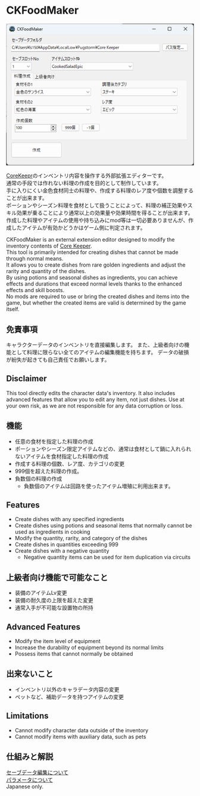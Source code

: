 # CKFoodMaker

![CKFoodMaker Overview](Document/images/imageSample.png)

[CoreKeepr](https://store.steampowered.com/app/1621690/Core_Keeper/)のインベントリ内容を操作する外部拡張エディターです。  
通常の手段では作れない料理の作成を目的として制作しています。  
手に入りにくい金色食材同士の料理や、作成する料理のレア度や個数を調整することが出来ます。  
ポーションやシーズン料理を食材として扱うことによって、料理の補正効果やスキル効果が乗ることにより通常以上の効果量や効果時間を得ることが出来ます。  
作成した料理やアイテムの使用や持ち込みにmod等は一切必要ありませんが、作成したアイテムが有効かどうかはゲーム側に判定されます。

CKFoodMaker is an external extension editor designed to modify the inventory contents of [Core Keeper](https://store.steampowered.com/app/1621690/Core_Keeper/).  
This tool is primarily intended for creating dishes that cannot be made through normal means.  
It allows you to create dishes from rare golden ingredients and adjust the rarity and quantity of the dishes.  
By using potions and seasonal dishes as ingredients, you can achieve effects and durations that exceed normal levels thanks to the enhanced effects and skill boosts.  
No mods are required to use or bring the created dishes and items into the game, but whether the created items are valid is determined by the game itself.

## 免責事項
キャラクターデータのインベントリを直接編集します。
また、上級者向けの機能として料理に限らない全てのアイテムの編集機能を持ちます。
データの破損が紛失が起きても自己責任でお願いします。

## Disclaimer
This tool directly edits the character data's inventory. It also includes advanced features that allow you to edit any item, not just dishes. Use at your own risk, as we are not responsible for any data corruption or loss.

## 機能
- 任意の食材を指定した料理の作成
- ポーションやシーズン限定アイテムなどの、通常は食材として鍋に入れられないアイテムを食材指定した料理の作成
- 作成する料理の個数、レア度、カテゴリの変更
- 999個を超えた料理の作成。
- 負数個の料理の作成
  - 負数個のアイテムは回路を使ったアイテム増殖に利用出来ます。

## Features
- Create dishes with any specified ingredients
- Create dishes using potions and seasonal items that normally cannot be used as ingredients in cooking
- Modify the quantity, rarity, and category of the dishes
- Create dishes in quantities exceeding 999
- Create dishes with a negative quantity
  - Negative quantity items can be used for item duplication via circuits

## 上級者向け機能で可能なこと
- 装備のアイテムLv変更
- 装備の耐久度の上限を超えた変更
- 通常入手が不可能な設置物の所持

## Advanced Features
- Modify the item level of equipment
- Increase the durability of equipment beyond its normal limits
- Possess items that cannot normally be obtained

## 出来ないこと
- インベントリ以外のキャラデータ内容の変更
- ペットなど、補助データを持つアイテムの変更

## Limitations
- Cannot modify character data outside of the inventory
- Cannot modify items with auxiliary data, such as pets

## 仕組みと解説
[セーブデータ編集について](Document/analysis.md)  
[パラメータについて](Document/parameter.md)  
Japanese only.